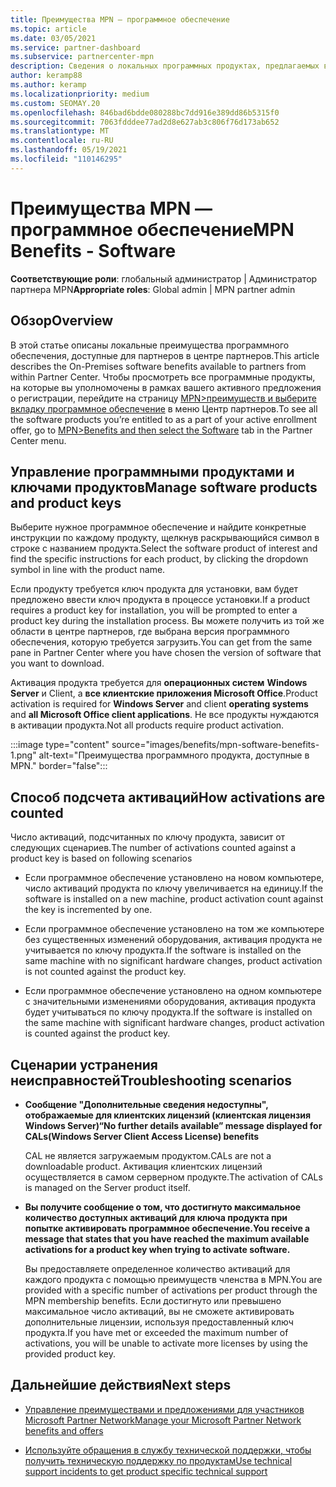 ```yaml
---
title: Преимущества MPN — программное обеспечение
ms.topic: article
ms.date: 03/05/2021
ms.service: partner-dashboard
ms.subservice: partnercenter-mpn
description: Сведения о локальных программных продуктах, предлагаемых в качестве преимуществ Microsoft Partner Network (MPN)
author: keramp88
ms.author: keramp
ms.localizationpriority: medium
ms.custom: SEOMAY.20
ms.openlocfilehash: 846bad6bdde080288bc7dd916e389dd86b5315f0
ms.sourcegitcommit: 7063fdddee77ad2d8e627ab3c806f76d173ab652
ms.translationtype: MT
ms.contentlocale: ru-RU
ms.lasthandoff: 05/19/2021
ms.locfileid: "110146295"
---
```

# <a name="mpn-benefits---software"></a><span data-ttu-id="15382-103">Преимущества MPN — программное обеспечение</span><span class="sxs-lookup"><span data-stu-id="15382-103">MPN Benefits - Software</span></span>

<span data-ttu-id="15382-104">**Соответствующие роли**: глобальный администратор | Администратор партнера MPN</span><span class="sxs-lookup"><span data-stu-id="15382-104">**Appropriate roles**: Global admin | MPN partner admin</span></span>

## <a name="overview"></a><span data-ttu-id="15382-105">Обзор</span><span class="sxs-lookup"><span data-stu-id="15382-105">Overview</span></span>

<span data-ttu-id="15382-106">В этой статье описаны локальные преимущества программного обеспечения, доступные для партнеров в центре партнеров.</span><span class="sxs-lookup"><span data-stu-id="15382-106">This article describes the On-Premises software benefits available to partners from within Partner Center.</span></span> <span data-ttu-id="15382-107">Чтобы просмотреть все программные продукты, на которые вы уполномочены в рамках вашего активного предложения о регистрации, перейдите на страницу  [MPN>преимуществ и выберите вкладку программное обеспечение](https://partner.microsoft.com/dashboard/mpn/membership/benefits/software) в меню Центр партнеров.</span><span class="sxs-lookup"><span data-stu-id="15382-107">To see all the software products you’re entitled to as a part of your active enrollment offer, go to  [MPN>Benefits and then select the Software](https://partner.microsoft.com/dashboard/mpn/membership/benefits/software) tab in the Partner Center menu.</span></span>  

## <a name="manage-software-products-and-product-keys"></a><span data-ttu-id="15382-108">Управление программными продуктами и ключами продуктов</span><span class="sxs-lookup"><span data-stu-id="15382-108">Manage software products and product keys</span></span>

<span data-ttu-id="15382-109">Выберите нужное программное обеспечение и найдите конкретные инструкции по каждому продукту, щелкнув раскрывающийся символ в строке с названием продукта.</span><span class="sxs-lookup"><span data-stu-id="15382-109">Select the software product of  interest and find the specific instructions for each product, by clicking the dropdown symbol in line with the product name.</span></span>

<span data-ttu-id="15382-110">Если продукту требуется ключ продукта для установки, вам будет предложено ввести ключ продукта в процессе установки.</span><span class="sxs-lookup"><span data-stu-id="15382-110">If a product requires a product key for installation, you will be prompted to enter a product key during the installation process.</span></span> <span data-ttu-id="15382-111">Вы можете получить из той же области в центре партнеров, где выбрана версия программного обеспечения, которую требуется загрузить.</span><span class="sxs-lookup"><span data-stu-id="15382-111">You can get from the same pane in Partner Center where you have chosen the version of software that you want to download.</span></span>

<span data-ttu-id="15382-112">Активация продукта требуется для **операционных систем** **Windows Server** и Client, а **все клиентские приложения Microsoft Office**.</span><span class="sxs-lookup"><span data-stu-id="15382-112">Product activation is required for **Windows Server** and client **operating systems** and **all Microsoft Office client applications**.</span></span> <span data-ttu-id="15382-113">Не все продукты нуждаются в активации продукта.</span><span class="sxs-lookup"><span data-stu-id="15382-113">Not all products require product activation.</span></span>

:::image type="content" source="images/benefits/mpn-software-benefits-1.png" alt-text="Преимущества программного продукта, доступные в MPN." border="false":::

## <a name="how-activations-are-counted"></a><span data-ttu-id="15382-115">Способ подсчета активаций</span><span class="sxs-lookup"><span data-stu-id="15382-115">How activations are counted</span></span>

<span data-ttu-id="15382-116">Число активаций, подсчитанных по ключу продукта, зависит от следующих сценариев.</span><span class="sxs-lookup"><span data-stu-id="15382-116">The number of activations counted against a product key is based on following scenarios</span></span>

- <span data-ttu-id="15382-117">Если программное обеспечение установлено на новом компьютере, число активаций продукта по ключу увеличивается на единицу.</span><span class="sxs-lookup"><span data-stu-id="15382-117">If the software is installed on a new machine, product activation count against the key is incremented by one.</span></span>
 
- <span data-ttu-id="15382-118">Если программное обеспечение установлено на том же компьютере без существенных изменений оборудования, активация продукта не учитывается по ключу продукта.</span><span class="sxs-lookup"><span data-stu-id="15382-118">If the software is installed on the same machine with no significant hardware changes, product activation is not counted against the product key.</span></span>

- <span data-ttu-id="15382-119">Если программное обеспечение установлено на одном компьютере с значительными изменениями оборудования, активация продукта будет учитываться по ключу продукта.</span><span class="sxs-lookup"><span data-stu-id="15382-119">If the software is installed on the same machine with significant hardware changes, product activation is counted against the product key.</span></span>

## <a name="troubleshooting-scenarios"></a><span data-ttu-id="15382-120">Сценарии устранения неисправностей</span><span class="sxs-lookup"><span data-stu-id="15382-120">Troubleshooting scenarios</span></span>

- <span data-ttu-id="15382-121">**Сообщение "Дополнительные сведения недоступны", отображаемые для клиентских лицензий (клиентская лицензия Windows Server)**</span><span class="sxs-lookup"><span data-stu-id="15382-121">**“No further details available” message displayed for CALs(Windows Server Client Access License) benefits**</span></span>

    <span data-ttu-id="15382-122">CAL не является загружаемым продуктом.</span><span class="sxs-lookup"><span data-stu-id="15382-122">CALs are not a downloadable product.</span></span> <span data-ttu-id="15382-123">Активация клиентских лицензий осуществляется в самом серверном продукте.</span><span class="sxs-lookup"><span data-stu-id="15382-123">The activation of CALs is managed on the Server product itself.</span></span>

- <span data-ttu-id="15382-124">**Вы получите сообщение о том, что достигнуто максимальное количество доступных активаций для ключа продукта при попытке активировать программное обеспечение.**</span><span class="sxs-lookup"><span data-stu-id="15382-124">**You receive a message that states that you have reached the maximum available activations for a product key when trying to activate software.**</span></span>

    <span data-ttu-id="15382-125">Вы предоставляете определенное количество активаций для каждого продукта с помощью преимуществ членства в MPN.</span><span class="sxs-lookup"><span data-stu-id="15382-125">You are provided with a specific number of activations per product through the MPN membership benefits.</span></span> <span data-ttu-id="15382-126">Если достигнуто или превышено максимальное число активаций, вы не сможете активировать дополнительные лицензии, используя предоставленный ключ продукта.</span><span class="sxs-lookup"><span data-stu-id="15382-126">If you have met or exceeded the maximum number of activations, you will be unable to activate more licenses by using the provided product key.</span></span>


 ## <a name="next-steps"></a><span data-ttu-id="15382-127">Дальнейшие действия</span><span class="sxs-lookup"><span data-stu-id="15382-127">Next steps</span></span>

- [<span data-ttu-id="15382-128">Управление преимуществами и предложениями для участников Microsoft Partner Network</span><span class="sxs-lookup"><span data-stu-id="15382-128">Manage your Microsoft Partner Network benefits and offers</span></span>](manage-your-partner-network-benefits.md)

- [<span data-ttu-id="15382-129">Используйте обращения в службу технической поддержки, чтобы получить техническую поддержку по продуктам</span><span class="sxs-lookup"><span data-stu-id="15382-129">Use technical support incidents to get product specific technical support</span></span>](mpn-benefits-technical-support.md)



